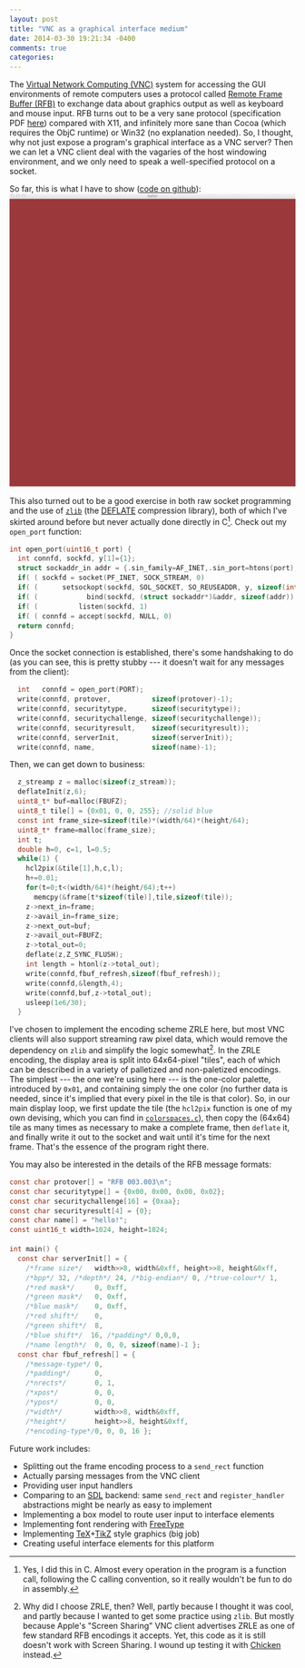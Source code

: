 ```yaml
---
layout: post
title: "VNC as a graphical interface medium"
date: 2014-03-30 19:21:34 -0400
comments: true
categories: 
---
```


The [Virtual Network Computing
(VNC)](http://en.wikipedia.org/wiki/Virtual_Network_Computing) system for
accessing the GUI environments of remote computers uses a protocol called
[Remote Frame Buffer (RFB)](http://en.wikipedia.org/wiki/RFB_protocol) to
exchange data about graphics output as well as keyboard and mouse input. RFB
turns out to be a very sane protocol (specification PDF
[here](http://www.realvnc.com/docs/rfbproto.pdf)) compared with X11, and
infinitely more sane than Cocoa (which requires the ObjC runtime) or Win32 (no
explanation needed). So, I thought, why not just expose a program's graphical
interface as a VNC server? Then we can let a VNC client deal with the vagaries
of the host windowing environment, and we only need to speak a well-specified
protocol on a socket.

So far, this is what I have to show ([code on
github](https://github.com/davidad/vnchacks)):  
![](/assets/color_rotate.gif)

<!-- more -->

This also turned out to be a good exercise in both raw socket programming and
the use of [`zlib`](http://www.zlib.net) (the
[DEFLATE](http://en.wikipedia.org/wiki/DEFLATE) compression library), both of
which I've skirted around before but never actually done directly in C[^1].
Check out my `open_port` function:

```c color_rotate_zrle.c https://github.com/davidad/vnchacks/blob/TJ-3/color_rotate_zrle.c#L14-23 link_text:context start:14
int open_port(uint16_t port) {
  int connfd, sockfd, y[1]={1};
  struct sockaddr_in addr = {.sin_family=AF_INET,.sin_port=htons(port),.sin_addr={.s_addr=htonl(INADDR_ANY)}};
  if( ( sockfd = socket(PF_INET, SOCK_STREAM, 0)                         ) < 0)  perror(  "socket"  );
  if( (      setsockopt(sockfd, SOL_SOCKET, SO_REUSEADDR, y, sizeof(int))) < 0)  perror("setsockopt");
  if( (            bind(sockfd, (struct sockaddr*)&addr, sizeof(addr))   ) < 0)  perror(   "bind"   );
  if( (          listen(sockfd, 1)                                       ) < 0)  perror(  "listen"  );
  if( ( connfd = accept(sockfd, NULL, 0)                                 ) < 0)  perror(  "accept"  );
  return connfd;
}
```

Once the socket connection is established, there's some handshaking to do (as
you can see, this is pretty stubby --- it doesn't wait for any messages from the
client):

```c color_rotate_zrle.c https://github.com/davidad/vnchacks/blob/TJ-3/color_rotate_zrle.c#L53-59 link_text:context start:53
  int   connfd = open_port(PORT);
  write(connfd, protover,          sizeof(protover)-1);
  write(connfd, securitytype,      sizeof(securitytype));
  write(connfd, securitychallenge, sizeof(securitychallenge));
  write(connfd, securityresult,    sizeof(securityresult));
  write(connfd, serverInit,        sizeof(serverInit));
  write(connfd, name,              sizeof(name)-1);
```

Then, we can get down to business:

```c color_rotate_zrle.c https://github.com/davidad/vnchacks/blob/TJ-3/color_rotate_zrle.c#L61-85 link_text:context start:61
  z_streamp z = malloc(sizeof(z_stream));
  deflateInit(z,6);
  uint8_t* buf=malloc(FBUFZ);
  uint8_t tile[] = {0x01, 0, 0, 255}; //solid blue
  const int frame_size=sizeof(tile)*(width/64)*(height/64);
  uint8_t* frame=malloc(frame_size);
  int t;
  double h=0, c=1, l=0.5;
  while(1) {
    hcl2pix(&tile[1],h,c,l);
    h+=0.01;
    for(t=0;t<(width/64)*(height/64);t++)
      memcpy(&frame[t*sizeof(tile)],tile,sizeof(tile));
    z->next_in=frame;
    z->avail_in=frame_size;
    z->next_out=buf;
    z->avail_out=FBUFZ;
    z->total_out=0;
    deflate(z,Z_SYNC_FLUSH);
    int length = htonl(z->total_out);
    write(connfd,fbuf_refresh,sizeof(fbuf_refresh));
    write(connfd,&length,4);
    write(connfd,buf,z->total_out);
    usleep(1e6/30);
  }
```

I've chosen to implement the encoding scheme ZRLE here, but most VNC clients
will also support streaming raw pixel data, which would remove the dependency on
`zlib` and simplify the logic somewhat[^2]. In the ZRLE encoding, the display
area is split into 64x64-pixel "tiles", each of which can be described in a
variety of palletized and non-paletized encodings. The simplest --- the one
we're using here --- is the one-color palette, introduced by `0x01`, and
containing simply the one color (no further data is needed, since it's implied
that every pixel in the tile is that color). So, in our main display loop, we
first update the tile (the `hcl2pix` function is one of my own devising, which
you can find in
[`colorspaces.c`](https://github.com/davidad/vnchacks/blob/master/colorspaces.c)),
then copy the (64x64) tile as many times as necessary to make a complete frame,
then `deflate` it, and finally write it out to the socket and wait until it's
time for the next frame. That's the essence of the program right there.

You may also be interested in the details of the RFB message formats:

```c color_rotate_zrle.c https://github.com/davidad/vnchacks/blob/TJ-3/color_rotate_zrle.c#L25-51 link_text:context start:25
const char protover[] = "RFB 003.003\n";
const char securitytype[] = {0x00, 0x00, 0x00, 0x02};
const char securitychallenge[16] = {0xaa};
const char securityresult[4] = {0};
const char name[] = "hello!";
const uint16_t width=1024, height=1024;

int main() {
  const char serverInit[] = {
    /*frame size*/   width>>8, width&0xff, height>>8, height&0xff,
    /*bpp*/ 32, /*depth*/ 24, /*big-endian*/ 0, /*true-colour*/ 1,
    /*red mask*/     0, 0xff,
    /*green mask*/   0, 0xff,
    /*blue mask*/    0, 0xff,
    /*red shift*/    0,
    /*green shift*/  8,
    /*blue shift*/  16, /*padding*/ 0,0,0,
    /*name length*/  0, 0, 0, sizeof(name)-1 };
  const char fbuf_refresh[] = {
    /*message-type*/ 0,
    /*padding*/      0,
    /*nrects*/       0, 1,
    /*xpos*/         0, 0,
    /*ypos*/         0, 0,
    /*width*/        width>>8, width&0xff,
    /*height*/       height>>8, height&0xff,
    /*encoding-type*/0, 0, 0, 16 };
```

Future work includes:

* Splitting out the frame encoding process to a `send_rect` function
* Actually parsing messages from the VNC client
* Providing user input handlers
* Comparing to an [SDL](http://www.libsdl.org) backend: same `send_rect` and `register_handler` abstractions might be nearly as easy to implement
* Implementing a box model to route user input to interface elements
* Implementing font rendering with [FreeType](http://www.freetype.org/)
* Implementing [TeX](http://www.ctex.org/documents/shredder/src/texbook.pdf)+[TikZ](http://ftp.math.purdue.edu/mirrors/ctan.org/graphics/pgf/base/doc/generic/pgf/pgfmanual.pdf) style graphics (big job)
* Creating useful interface elements for this platform

[^1]: Yes, I did this in C. Almost every operation in the program is a function
call, following the C calling convention, so it really wouldn't be fun to do in
assembly.
[^2]: Why did I choose ZRLE, then? Well, partly because I thought it was cool,
and partly because I wanted to get some practice using `zlib`. But mostly
because Apple's "Screen Sharing" VNC client advertises ZRLE as one of few standard RFB
encodings it accepts. Yet, this code as it is still doesn't work with Screen
Sharing. I wound up testing it with
[Chicken](http://sourceforge.net/projects/chicken/) instead.
